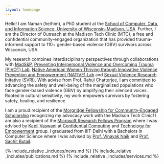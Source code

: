 ```yaml
---
layout: homepage
---
```


Hello! I am Naman (he/him), a PhD student at the [School of Computer, Data, and Information Science, University of Wisconsin-Madison, USA](https://cdis.wisc.edu/). Further, I am the Director of Outreach at the Madison Tech Clinic (MTC), a free and confidential community-engaged organization that has provided trauma-informed support to 110+ gender-based violence (GBV) survivors across Wisconsin, USA. 

My research combines interdisciplinary perspectives through collaborations with [MadS&P](https://madsp.cs.wisc.edu/), [Preventing Interpersonal Violence and Overcoming Trauma (PIVOT) Lab](https://pivotlab.psych.wisc.edu/), [Native American Women Thriving through Innovative Violence Prevention and Empowerment (NATIVE) Lab](https://nativelab.wiscweb.wisc.edu) and [Sexual Violence Research Initative (SVRI)](https://crgw.gws.wisc.edu/sexual-violence-research-initiative/). With advise from [Prof. Rahul Chatterjee](https://pages.cs.wisc.edu/~chatterjee/), I am committed to advancing the safety and well-being of the marginalized populations who face gender-based violence (GBV) by amplifying their silenced voices. Rooted in cultural sensitivity, my work empowers survivors by fostering safety, healing, and resilience.

I am a proud recipient of the [Morgridge Fellowship for Community-Engaged Scholarship](https://morgridge.wisc.edu/faculty-and-staff-get-connected/morgridge-fellows/) recognizing my advocacy work with the Madison Tech Clinic! I am also a recipient of the [Microsoft Research Fellows Program](https://www.microsoft.com/en-us/research/academic-program/research-fellows-program-at-microsoft-research-india/) where I was advised by [Kapil Vaswani](https://www.microsoft.com/en-us/research/people/kapilv/) at [Confidential Computing](https://www.microsoft.com/en-us/research/theme/confidential-computing/) and [Technology for Empowerment](https://www.microsoft.com/en-us/research/theme/technology-and-empowerment/publications/) group. 
I graduated from IIIT-Delhi with a Bachelors in Computer Science where I was advised by [Prof. Vinayak Naik](http://vinayaknaik.info/) and [Prof. Sachit Butail](https://www.niu.edu/ceet/about/faculty-and-instructors/butail-sachit.shtml).

<!-- I worked on a [formally verified boot protocol](https://www.usenix.org/conference/usenixsecurity21/presentation/tao), a hardware-backed Trusted Execution Environment (TEE) and an [offline streaming platform](https://www.microsoft.com/en-us/research/project/blendnet/) for low-income and people with a reduced tech literacy in rural India. -->


{% include_relative _includes/news.md %}
{% include_relative _includes/publications.md %}
{% include_relative _includes/services.md %}
